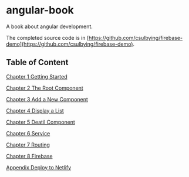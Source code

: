 # angular-book

A book about angular development.

The completed source code is in [https://github.com/csulbying/firebase-demo](https://github.com/csulbying/firebase-demo).

## Table of Content

[Chapter 1 Getting Started](./ch01/ch01-getting-started.md)

[Chapter 2 The Root Component](./ch02/ch02-the-root-component.md)

[Chapter 3 Add a New Component](./ch03/ch03-add-new-component.md)

[Chapter 4 Display a List](./ch04/ch04-display-list.md)

[Chapter 5 Deatil Component](./ch05/ch05-detail-component.md)

[Chapter 6 Service](./ch06/ch06-service.md)

[Chapter 7 Routing](./ch07/ch07-routing.md)

[Chapter 8 Firebase](./ch08/ch08-firebase.md)

[Appendix Deploy to Netlify](./appendix/deploy-to-netlify.md)
